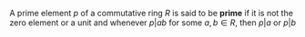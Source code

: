 A prime element $p$ of a commutative ring $R$ is said to be **prime** if it is not the zero element or a unit and whenever $p | ab$ for some $a, b \in R$, then $p | a$ or $p | b$


